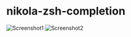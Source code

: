 nikola-zsh-completion
=====================

![Screenshot1](https://raw.github.com/ivoarch/nikola-zsh-completion/master/img/screenshot01.png)
![Screenshot2](https://raw.github.com/ivoarch/nikola-zsh-completion/master/img/screenshot02.png)
